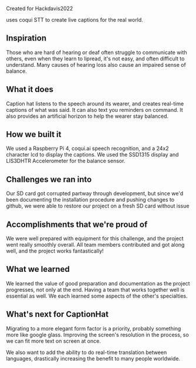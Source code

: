 Created for Hackdavis2022

uses coqui STT to create live captions for the real world.

## Inspiration
Those who are hard of hearing or deaf often struggle to communicate with others, even when they learn to lipread, it's not easy, and often difficult to understand. Many causes of hearing loss also cause an impaired sense of balance.
## What it does
Caption hat listens to the speech around its wearer, and creates real-time captions of what was said. It can also text you reminders on command. It also provides an artificial horizon to help the wearer stay balanced.
## How we built it
We used a Raspberry Pi 4, coqui.ai speech recognition, and a 24x2 character lcd to display the captions. We used the SSD1315 display and LIS3DHTR Accelerometer for the balance sensor.
## Challenges we ran into
Our SD card got corrupted partway through development, but since we'd been documenting the installation procedure and pushing changes to github, we were able to restore our project on a fresh SD card without issue
## Accomplishments that we're proud of
We were well prepared with equipment for this challenge, and the project went really smoothly overall. All team members contributed and got along well, and the project works fantastically!
## What we learned
We learned the value of good preparation and documentation as the project progresses, not only at the end. Having a team that works together well is essential as well. We each learned some aspects of the other's specialties. 
## What's next for CaptionHat
Migrating to a more elegant form factor is a priority, probably something more like google glass. Improving the screen's resolution in the process, so we can fit more text on screen at once. 

We also want to add the ability to do real-time translation between languages, drastically increasing the benefit to many people worldwide.

